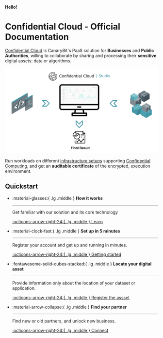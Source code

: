 **Hello!**

# Confidential Cloud - Official Documentation

[Confidential Cloud](http://confidentialcloud.io) is CanaryBit's PaaS solution for **Businesses** and **Public Authorities**, willing to collaborate by sharing and processing their **sensitive** digital assets: data or algorithms.

![Confidential Cloud Solution](./img/confidential-cloud-solution.png)

Run workloads on different [infrastructure setups](infrastructure.md) supporting [Confidential Computing](https://www.canarybit.eu/what-is-confidential-computing-and-why-should-i-care/), and get an **auditable certificate** of the encrypted, execution environment.

## Quickstart

<div class="grid cards" markdown>
<!-- https://squidfunk.github.io/mkdocs-material/reference/grids/#using-card-grids !-->

-   :material-glasses:{ .lg .middle } __How it works__

    ---

    Get familiar with our solution and its core technology
        
    [:octicons-arrow-right-24:{ .lg .middle } Learn](/architecture)

-   :material-clock-fast:{ .lg .middle } __Set up in 5 minutes__

    ---

    Register your account and get up and running in minutes. 
        
    [:octicons-arrow-right-24:{ .lg .middle } Getting started](https://demo.confidentialcloud.io/signup)

-   :fontawesome-solid-cubes-stacked:{ .lg .middle } __Locate your digital asset__

    ---

    Provide information only about the location of your dataset or application.

    [:octicons-arrow-right-24:{ .lg .middle } Register the assset](https://demo.confidentialcloud.io/)

-   :material-arrow-collapse:{ .lg .middle } __Find your partner__

    ---

    Find new or old partners, and unlock new business.

    [:octicons-arrow-right-24:{ .lg .middle } Connect](https://demo.confidentialcloud.io/)

</div>
